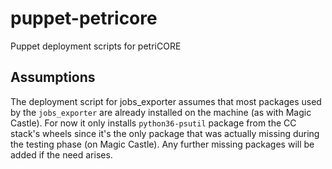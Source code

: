 # puppet-petricore
Puppet deployment scripts for petriCORE

## Assumptions
The deployment script for jobs_exporter assumes that most packages used by the `jobs_exporter` are already installed on the machine (as with Magic Castle). For now it only installs `python36-psutil` package from the CC stack's wheels since it's the only package that was actually missing during the testing phase (on Magic Castle). Any further missing packages will be added if the need arises.
